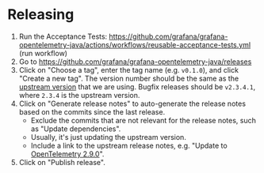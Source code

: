 # Releasing

1. Run the Acceptance Tests:
   <https://github.com/grafana/grafana-opentelemetry-java/actions/workflows/reusable-acceptance-tests.yml>
   (run workflow)
2. Go to <https://github.com/grafana/grafana-opentelemetry-java/releases>
3. Click on "Choose a tag", enter the tag name (e.g. `v0.1.0`), and click "Create a new tag".
   The version number should be the same as the
   [upstream version](https://github.com/open-telemetry/opentelemetry-java-instrumentation/releases) that we are using.
   Bugfix releases should be `v2.3.4.1`, where `2.3.4` is the upstream version.
4. Click on "Generate release notes" to auto-generate the release notes based on the commits since the last release.
   - Exclude the commits that are not relevant for the release notes, such as "Update dependencies".
   - Usually, it's just updating the upstream version.
   - Include a link to the upstream release notes, e.g. "Update to [OpenTelemetry 2.9.0](https://github.com/open-telemetry/opentelemetry-java-instrumentation/blob/main/CHANGELOG.md#version-290-2024-10-17)".
5. Click on "Publish release".
